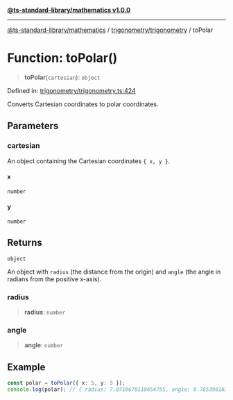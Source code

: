 [**@ts-standard-library/mathematics v1.0.0**](../../../README.md)

***

[@ts-standard-library/mathematics](../../../README.md) / [trigonometry/trigonometry](../README.md) / toPolar

# Function: toPolar()

> **toPolar**(`cartesian`): `object`

Defined in: [trigonometry/trigonometry.ts:424](https://github.com/gabaudette/ts-stdlib/blob/ea80ba1db09c741e99f8cb19e94e5a29b81b623b/packages/mathematics/src/trigonometry/trigonometry.ts#L424)

Converts Cartesian coordinates to polar coordinates.

## Parameters

### cartesian

An object containing the Cartesian coordinates `{ x, y }`.

#### x

`number`

#### y

`number`

## Returns

`object`

An object with `radius` (the distance from the origin) and `angle` (the angle in radians from the positive x-axis).

### radius

> **radius**: `number`

### angle

> **angle**: `number`

## Example

```typescript
const polar = toPolar({ x: 5, y: 5 });
console.log(polar); // { radius: 7.0710678118654755, angle: 0.7853981633974483 }
```
